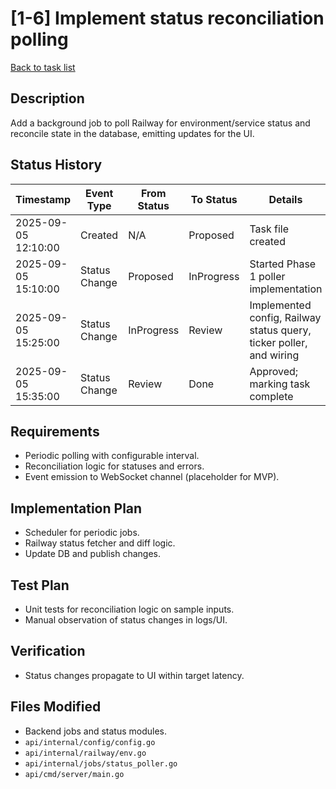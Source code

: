 # [1-6] Implement status reconciliation polling

[Back to task list](../tasks.md)

## Description
Add a background job to poll Railway for environment/service status and reconcile state in the database, emitting updates for the UI.

## Status History
| Timestamp | Event Type | From Status | To Status | Details | User |
|-----------|------------|-------------|-----------|---------|------|
| 2025-09-05 12:10:00 | Created | N/A | Proposed | Task file created | ai-agent |
| 2025-09-05 15:10:00 | Status Change | Proposed | InProgress | Started Phase 1 poller implementation | ai-agent |
| 2025-09-05 15:25:00 | Status Change | InProgress | Review | Implemented config, Railway status query, ticker poller, and wiring | ai-agent |
| 2025-09-05 15:35:00 | Status Change | Review | Done | Approved; marking task complete | user |

## Requirements
- Periodic polling with configurable interval.
- Reconciliation logic for statuses and errors.
- Event emission to WebSocket channel (placeholder for MVP).

## Implementation Plan
- Scheduler for periodic jobs.
- Railway status fetcher and diff logic.
- Update DB and publish changes.

## Test Plan
- Unit tests for reconciliation logic on sample inputs.
- Manual observation of status changes in logs/UI.

## Verification
- Status changes propagate to UI within target latency.

## Files Modified
- Backend jobs and status modules.
- `api/internal/config/config.go`
- `api/internal/railway/env.go`
- `api/internal/jobs/status_poller.go`
- `api/cmd/server/main.go`

